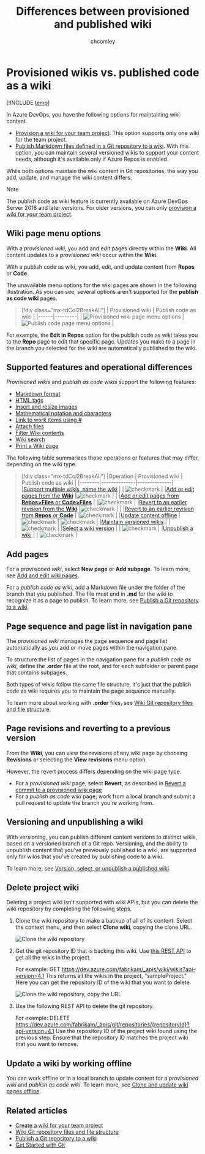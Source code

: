 ﻿---
title: Differences between provisioned and published wiki
titleSuffix: Azure DevOps
description: Understand the differences of updating a provisioned wiki for a team project versus files you publish from a Git repository in Azure DevOps 
ms.technology: devops-collab
ms.custom: wiki
ms.prod: devops
ms.topic: conceptual
ms.assetid:
ms.manager: mijacobs
ms.author: chcomley
ms.reviewer: gopinach
author: chcomley
monikerRange: 'azure-devops'
ms.date: 06/17/2019  
---

# Provisioned wikis vs. published code as a wiki

[!INCLUDE [temp](../../_shared/version-vsts-tfs-2018.md)]

<!--- Supports https://go.microsoft.com/fwlink/?linkid=866310 -->

In Azure DevOps, you have the following options for maintaining wiki content.

- [Provision a wiki for your team project](wiki-create-repo.md). This option supports only one wiki for the team project.
- [Publish Markdown files defined in a Git repository to a wiki](publish-repo-to-wiki.md). With this option, you can maintain several versioned wikis to support your content needs, although it's available only if Azure Repos is enabled.

While both options maintain the wiki content in Git repositories, the way you add, update, and manage the wiki content differs.

> [!NOTE]  
> The publish code as wiki feature is currently available on Azure DevOps Server 2018 and later versions. For older versions, you can only [provision a wiki for your team project](wiki-create-repo.md).  

## Wiki page menu options

With a *provisioned wiki*, you add and edit pages directly within the **Wiki**. All content updates to a *provisioned wiki* occur within the **Wiki**.

With a publish code as wiki, you add, edit, and update content from **Repos** or **Code**.

The unavailable menu options for the wiki pages are shown in the following illustration. As you can see, several options aren't supported for the **publish as code wiki** pages.

> [!div class="mx-tdCol2BreakAll"]
> |    Provisioned wiki    | Publish code as wiki |
> |------|---------|
> | ![Provisioned wiki page menu options](media/wiki/diff-menu-options-provisioned.png) | ![Publish code page menu options](media/wiki/diff-menu-options.png) |

For example, the **Edit in Repos** option for the publish code as wiki takes you to the **Repo** page to edit that specific page. Updates you make to a page in the branch you selected for the wiki are automatically published to the wiki.  

## Supported features and operational differences

*Provisioned wikis* and *publish as code wikis* support the following features:

- [Markdown format](markdown-guidance.md)
- [HTML tags](wiki-markdown-guidance.md#html-tag-support-in-wiki-pages)
- [Insert and resize images](markdown-guidance.md#images)
- [Mathematical notation and characters](markdown-guidance.md#mathematical-notation)
- [Link to work items using #](wiki-markdown-guidance.md#link-to-work-items-from-a-wiki-page)
- [Attach files](markdown-guidance.md#attach)
- [Filter Wiki contents](filter-print-wiki.md)
- [Wiki search](search-wiki.md)  
- [Print a Wiki page](filter-print-wiki.md)

The following table summarizes those operations or features that may differ, depending on the wiki type.  

> [!div class="mx-tdCol2BreakAll"]
> |Operation |    Provisioned wiki    | Publish code as wiki |
> |--------|--------------|--------------|  
> |[Support multiple wikis, name the wiki](publish-repo-to-wiki.md)  |  | ![checkmark](media/checkmark.png) |
> |[Add or edit pages from the **Wiki**](add-edit-wiki.md) |![checkmark](media/checkmark.png) |  |
> |[Add or edit pages from **Repos>Files** or **Code>Files**](publish-repo-to-wiki.md) |  |![checkmark](media/checkmark.png)  |
> |[Revert to an earlier revision from the **Wiki**](wiki-view-history.md#revert-provision) |![checkmark](media/checkmark.png) |  |
> |[Revert to an earlier revision from **Repos** or **Code**](wiki-view-history.md#revert-publish) |  |![checkmark](media/checkmark.png)  |
> |[Update content offline](wiki-update-offline.md) | ![checkmark](media/checkmark.png) | ![checkmark](media/checkmark.png) |
> |[Maintain versioned wikis](#versioning) |  | ![checkmark](media/checkmark.png) |
> |[Select a wiki version](wiki-select-unpublish-versions.md) |  | ![checkmark](media/checkmark.png) |
> |[Unpublish a wiki](wiki-select-unpublish-versions.md) |  | ![checkmark](media/checkmark.png) |

<a id="add-pages"></a>

## Add pages

For a *provisioned wiki*, select **New page** or **Add subpage**. To learn more, see [Add and edit wiki pages](add-edit-wiki.md#add-a-wiki-page).

For a *publish code as wiki*, add a Markdown file under the folder of the branch that you published. The file must end in **.md** for the wiki to recognize it as a page to publish. To learn more, see [Publish a Git repository to a wiki](publish-repo-to-wiki.md).

<a id="toc"></a>

## Page sequence and page list in navigation pane

The *provisioned wiki* manages the page sequence and page list automatically as you add or move pages within the navigation pane.

To structure the list of pages in the navigation pane for a *publish code as wiki*, define the **.order** file at the root, and for each subfolder or parent page that contains subpages.

Both types of wikis follow the same file structure, it's just that the publish code as wiki requires you to maintain the page sequence manually.

To learn more about working with **.order** files, see  [Wiki Git repository files and file structure](wiki-file-structure.md#order-file).

<a id="revisions"></a>

## Page revisions and reverting to a previous version

From the **Wiki**, you can view the revisions of any wiki page by choosing **Revisions** or selecting the **View revisions** menu option.

However, the revert process differs depending on the wiki page type.  

- For a *provisioned wiki* page, select **Revert**, as described in [Revert a commit to a provisioned wiki page](wiki-view-history.md#revert-provision)
- For a *publish as code wiki* page, work from a local branch and submit a pull request to update the branch you're working from.

<a id="versioning"></a>

## Versioning and unpublishing a wiki

With versioning, you can publish different content versions to distinct wikis, based on a versioned branch of a Git repo. Versioning, and the ability to unpublish content that you've previously published to a wiki, are supported only for wikis that you've created by publishing code to a wiki.

To learn more, see [Version, select, or unpublish a published wiki](wiki-select-unpublish-versions.md).

## Delete project wiki

Deleting a project wiki isn't supported with wiki APIs, but you can delete the wiki repository by completing the following steps.

1. Clone the wiki repository to make a backup of all of its content. Select the context menu, and then select **Clone wiki**, copying the clone URL.

   ![Clone the wiki repository](media/wiki/clone-wiki.png)

2. Get the git repository ID that is backing this wiki. Use [this REST API](https://docs.microsoft.com/rest/api/vsts/wiki/wikis/get) to get all the wikis in the project.
   
   For example: GET https://dev.azure.com/fabrikam/_apis/wiki/wikis?api-version=4.1
   This returns all the wikis in the project, "sampleProject." Here you can get the repository ID of the wiki that you want to delete.

   ![Clone the wiki repository, copy the URL](media/wiki/clone-repository.png)

3. Use the following REST API to delete the git repository.
	
    For example: DELETE https://dev.azure.com/fabrikam/_apis/git/repositories/{repositoryId}?api-version=4.1
	Use the repository ID of the project wiki found using the previous step. Ensure that the repository ID matches the project wiki that you want to remove.

## Update a wiki by working offline

You can work offline or in a local branch to update content for a  *provisioned wiki* and *publish as code wiki*. To learn more, see [Clone and update wiki pages offline](wiki-update-offline.md).

## Related articles

- [Create a wiki for your team project](./wiki-create-repo.md)
- [Wiki Git repository files and file structure](wiki-file-structure.md)
- [Publish a Git repository to a wiki](publish-repo-to-wiki.md)
- [Get Started with Git](../../repos/git/gitquickstart.md)
